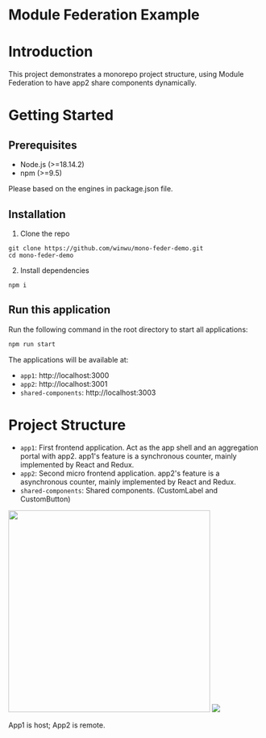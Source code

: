 # Module Federation Example

# Introduction

This project demonstrates a monorepo project structure,  using Module Federation to have app2 share components dynamically.


# Getting Started

## Prerequisites

* Node.js (>=18.14.2)
* npm (>=9.5)

Please based on the engines in package.json file.


## Installation

1. Clone the repo

```
git clone https://github.com/winwu/mono-feder-demo.git
cd mono-feder-demo

```

2. Install dependencies


```
npm i
```

## Run this application

Run the following command in the root directory to start all applications:

```bash
npm run start
```


The applications will be available at:

- `app1`: http://localhost:3000
- `app2`: http://localhost:3001
- `shared-components`: http://localhost:3003


# Project Structure

- `app1`: First frontend application. Act as the app shell and an aggregation portal with app2. app1's feature is a synchronous counter, mainly implemented by React and Redux.
- `app2`: Second micro frontend application. app2's feature is a asynchronous counter, mainly implemented by React and Redux.
- `shared-components`: Shared components. (CustomLabel and CustomButton)

<img src="../main/assets/workspace.png?raw=true" width="400">

<img src="../main/assets/app1_app2.jpg?raw=true">

App1 is host; App2 is remote.
